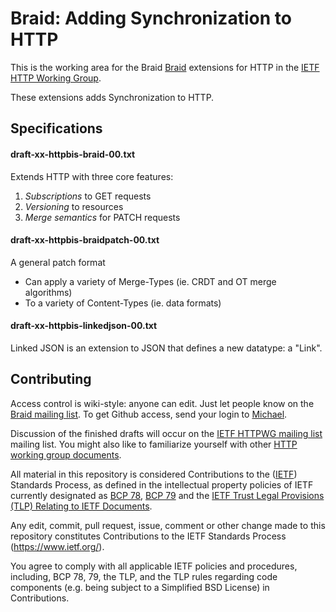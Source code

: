 # Braid: Adding Synchronization to HTTP

This is the working area for the Braid [Braid](https://braid.news) extensions
for HTTP in the [IETF HTTP Working Group](https://httpwg.org/).

These extensions adds Synchronization to HTTP.

## Specifications

#### draft-xx-httpbis-braid-00.txt
Extends HTTP with three core features:

1. *Subscriptions* to GET requests
2. *Versioning* to resources
3. *Merge semantics* for PATCH requests


#### draft-xx-httpbis-braidpatch-00.txt

A general patch format
 - Can apply a variety of Merge-Types (ie. CRDT and OT merge algorithms)
 - To a variety of Content-Types (ie. data formats)

#### draft-xx-httpbis-linkedjson-00.txt

Linked JSON is an extension to JSON that defines a new datatype: a "Link".

## Contributing

Access control is wiki-style: anyone can edit.  Just let people know on the
[Braid mailing list](https://groups.google.com/forum/#!forum/braid-http).
To get Github access, send your login to [Michael](mailto:toomim@gmail.com).

Discussion of the finished drafts will occur on the
[IETF HTTPWG mailing list](https://lists.w3.org/Archives/Public/ietf-http-wg/)
mailing list.  You might also like to familiarize yourself with other
[HTTP working group documents](https://github.com/httpwg/http-extensions/blob/master/CONTRIBUTING.md).

All material in this repository is considered Contributions to the
([IETF](https://www.ietf.org/)) Standards Process, as defined in the
intellectual property policies of IETF currently designated as
[BCP 78](https://www.rfc-editor.org/info/bcp78),
[BCP 79](https://www.rfc-editor.org/info/bcp79) and the
[IETF Trust Legal Provisions (TLP) Relating to IETF Documents](http://trustee.ietf.org/trust-legal-provisions.html).

Any edit, commit, pull request, issue, comment or other change made to this
repository constitutes Contributions to the IETF Standards Process
(https://www.ietf.org/).

You agree to comply with all applicable IETF policies and procedures,
including, BCP 78, 79, the TLP, and the TLP rules regarding code components
(e.g. being subject to a Simplified BSD License) in Contributions.
